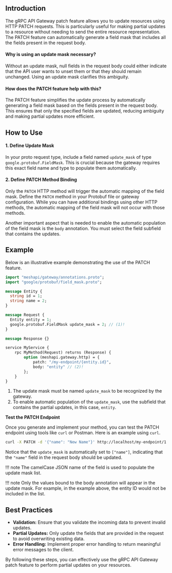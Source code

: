 ## Introduction

The gRPC API Gateway patch feature allows you to update resources using HTTP PATCH requests. This is particularly useful for making partial updates to a resource without needing to send the entire resource representation. The PATCH feature can automatically generate a field mask that includes all the fields present in the request body.

#### Why is using an update mask necessary?

Without an update mask, null fields in the request body could either indicate that the API user wants to unset them or that they should remain unchanged. Using an update mask clarifies this ambiguity.

#### How does the PATCH feature help with this?

The PATCH feature simplifies the update process by automatically generating a field mask based on the fields present in the request body. This ensures that only the specified fields are updated, reducing ambiguity and making partial updates more efficient.

## How to Use

#### 1. Define Update Mask

In your proto request type, include a field named `update_mask` of type `google.protobuf.FieldMask`. This is crucial because the gateway requires this exact field name and type to populate them automatically.

#### 2. Define PATCH Method Binding

Only the `PATCH` HTTP method will trigger the automatic mapping of the field mask. Define the `PATCH` method in your Protobuf file or gateway configuration. While you can have additional bindings using other HTTP methods, the automatic mapping of the field mask will not occur with those methods.

Another important aspect that is needed to enable the automatic population of the field mask is the `body` annotation.
You must select the field subfield that contains the updates.

## Example

Below is an illustrative example demonstrating the use of the PATCH feature.

```proto title="service.proto" linenums="1" hl_lines="11 20"
import "meshapi/gateway/annotations.proto";
import "google/protobuf/field_mask.proto";

message Entity {
  string id = 1;
  string name = 2;
}

message Request {
  Entity entity = 1;
  google.protobuf.FieldMask update_mask = 2; // (1)!
}

message Response {}

service MyService {
    rpc MyMethod(Request) returns (Response) {
        option (meshapi.gateway.http) = {
            patch: "/my-endpoint/{entity.id}",
            body: "entity" // (2)!
        };
    }
}
```

1. The update mask must be named `update_mask` to be recognized by the gateway.
2. To enable automatic population of the `update_mask`, use the subfield that contains the partial updates, in this case, `entity`.

**Test the PATCH Endpoint**

Once you generate and implement your method, you can test the PATCH endpoint using tools like `curl` or Postman. Here is an example using `curl`.

```sh
curl -X PATCH -d '{"name": "New Name"}' http://localhost/my-endpoint/1
```

Notice that the `update_mask` is automatically set to `["name"]`, indicating that the `"name"` field in the request body should be updated.

!!! note
    The camelCase JSON name of the field is used to populate the update mask list.

!!! note
    Only the values bound to the body annotation will appear in the update mask. For example, in the example above, the entity ID would not be included in the list.


## Best Practices

- **Validation:** Ensure that you validate the incoming data to prevent invalid updates.
- **Partial Updates:** Only update the fields that are provided in the request to avoid overwriting existing data.
- **Error Handling:** Implement proper error handling to return meaningful error messages to the client.

By following these steps, you can effectively use the gRPC API Gateway patch feature to perform partial updates on your resources.
